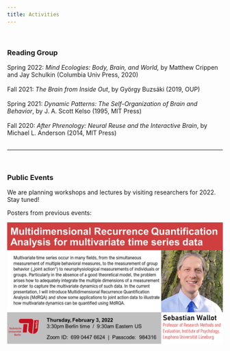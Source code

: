 ```yaml
---
title: Activities
---
```




<br>

### Reading Group

Spring 2022: *Mind Ecologies: Body, Brain, and World,* by Matthew Crippen and Jay Schulkin (Columbia Univ Press, 2020)
<br>
<br>
Fall 2021: *The Brain from Inside Out*, by György Buzsáki (2019, OUP)
<br>
<br>
Spring 2021: *Dynamic Patterns: The Self-Organization of Brain and Behavior*, by J. A. Scott Kelso (1995, MIT Press)
<br>
<br>
Fall 2020: *After Phrenology: Neural Reuse and the Interactive Brain*, by Michael L. Anderson (2014, MIT Press)
<br>
<br>

---
<br>


### Public Events

We are planning workshops and lectures by visiting researchers for 2022. Stay tuned!

Posters from previous events:

<img width="750" src="/SebWallotPoster.png" title="Seb Wallot talk, February 3, 2022" alt="Seb Wallot talk, February 3, 2022"/>


